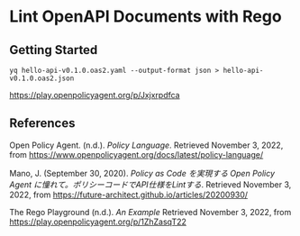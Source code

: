 # Lint OpenAPI Documents with Rego

## Getting Started

```text
yq hello-api-v0.1.0.oas2.yaml --output-format json > hello-api-v0.1.0.oas2.json
```

<https://play.openpolicyagent.org/p/Jxjxrpdfca>

## References

Open Policy Agent. (n.d.). _Policy Language_. Retrieved November 3, 2022, from <https://www.openpolicyagent.org/docs/latest/policy-language/>

Mano, J. (September 30, 2020). _Policy as Code を実現する Open Policy Agent に憧れて。ポリシーコードでAPI仕様をLintする_. Retrieved November 3, 2022, from <https://future-architect.github.io/articles/20200930/>

The Rego Playground (n.d.). _An Example_ Retrieved November 3, 2022, from <https://play.openpolicyagent.org/p/1ZhZasqT22>
